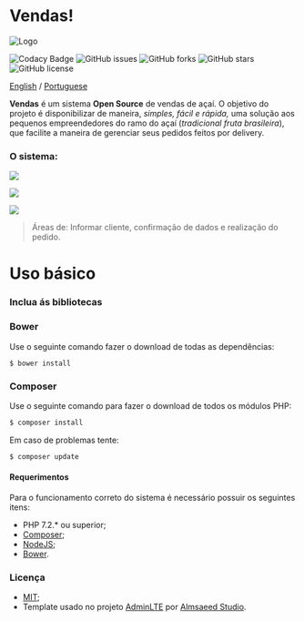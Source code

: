 # Vendas!
![Logo](https://lh3.googleusercontent.com/bu9l-cugaiSCiTuZsFGYIq-pIUmvBIUZtXDW9oTRZgYDtq5Y6WFgLpQ6VqyF7F7uXwMyHzkEi_R1)

![Codacy Badge](https://api.codacy.com/project/badge/Grade/20fb28dfbc77445599140ad2d8adcd4d) ![GitHub issues](https://img.shields.io/github/issues/CaduGimenes/vendas.svg) ![GitHub forks](https://img.shields.io/github/forks/CaduGimenes/vendas.svg) ![GitHub stars](https://img.shields.io/github/stars/CaduGimenes/vendas.svg) ![GitHub license](https://img.shields.io/github/license/CaduGimenes/vendas.svg)

[English](https://github.com/CaduGimenes/vendas/blob/master/README_EN.md) / [Portuguese](https://github.com/CaduGimenes/vendas/blob/master/README.md)

**Vendas** é um sistema **Open Source** de vendas de açaí. O objetivo do projeto é disponibilizar de maneira, *simples, fácil e rápida,* uma solução aos pequenos empreendedores do ramo do açaí (*tradicional fruta brasileira*), que facilite a maneira de gerenciar seus pedidos feitos por delivery. 

### O sistema:

![](https://lh3.googleusercontent.com/5QAf-RKb17Mbdl5K9xq-BvO1H_9LQb3q3K6up_QhN_6vTMgnuDdbUe694P-aIY6rNndsopbA1_6r)

![](https://lh3.googleusercontent.com/BD0YUOvdKWH9uDWvYO8TVMnh-Q2gs5KMQWO1HNel8GS6AGLUXl8OwcGQu-1xOlDpah0DdU6Xchwk)

![](https://lh3.googleusercontent.com/g9qtqOYgOvAnXynx5LcyAABX0EmyzEr3Y7HbA3hBImFzi-DuZQaoKauIJ4n4aNUDroseeUL7uR2V)

> Áreas de: Informar cliente, confirmação de dados e realização do pedido.

# Uso básico

### Inclua ás bibliotecas

### Bower
Use o seguinte comando fazer o download de todas as dependências:

```node
$ bower install
```
### Composer

Use o seguinte comando para fazer o download de todos os módulos PHP:

```bash
$ composer install
```

Em caso de problemas tente:

```bash
$ composer update
```

#### Requerimentos

Para o funcionamento correto do sistema é necessário possuir os seguintes itens:

- PHP 7.2.* ou superior;
- [Composer](https://getcomposer.org);
- [NodeJS](https://nodejs.org/en/);
- [Bower](https://bower.io/).

### Licença
- [MIT](https://github.com/CaduGimenes/vendas/blob/master/LICENSE);
- Template usado no projeto [AdminLTE](http://adminlte.io) por [Almsaeed Studio](http://adminlte.io).
